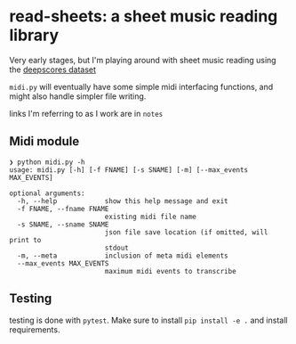 # read-sheets: a sheet music reading library
Very early stages, but I'm playing around with sheet music reading using the [deepscores dataset](https://tuggeluk.github.io/deepscores/)

`midi.py` will eventually have some simple midi interfacing functions, and might also handle simpler file writing.



links I'm referring to as I work are in `notes`

## Midi module

```
❯ python midi.py -h
usage: midi.py [-h] [-f FNAME] [-s SNAME] [-m] [--max_events MAX_EVENTS]

optional arguments:
  -h, --help            show this help message and exit
  -f FNAME, --fname FNAME
                        existing midi file name
  -s SNAME, --sname SNAME
                        json file save location (if omitted, will print to
                        stdout
  -m, --meta            inclusion of meta midi elements
  --max_events MAX_EVENTS
                        maximum midi events to transcribe
```

## Testing
testing is done with `pytest`. Make sure to install `pip install -e .` and install requirements. 